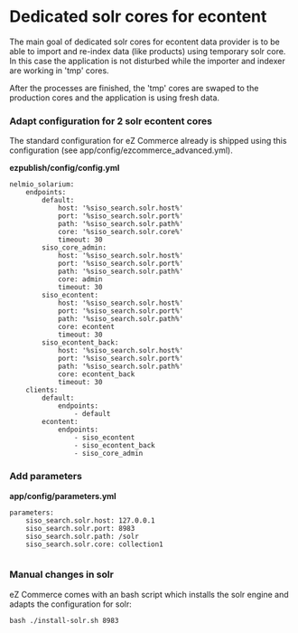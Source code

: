 #  Dedicated solr cores for econtent 

The main goal of dedicated solr cores for econtent data provider is to be able to import and re-index data (like products) using temporary solr core. In this case the application is not disturbed while the importer and indexer are working in 'tmp' cores.

After the processes are finished, the 'tmp' cores are swaped to the production cores and the application is using fresh data.

### Adapt configuration for 2 solr econtent cores

The standard configuration for eZ Commerce already is shipped using this configuration (see app/config/ezcommerce\_advanced.yml). 

**ezpublish/config/config.yml**

``` 
nelmio_solarium:
    endpoints:
        default:
            host: '%siso_search.solr.host%'
            port: '%siso_search.solr.port%'
            path: '%siso_search.solr.path%'
            core: '%siso_search.solr.core%'
            timeout: 30
        siso_core_admin:
            host: '%siso_search.solr.host%'
            port: '%siso_search.solr.port%'
            path: '%siso_search.solr.path%'
            core: admin
            timeout: 30
        siso_econtent:
            host: '%siso_search.solr.host%'
            port: '%siso_search.solr.port%'
            path: '%siso_search.solr.path%'
            core: econtent
            timeout: 30
        siso_econtent_back:
            host: '%siso_search.solr.host%'
            port: '%siso_search.solr.port%'
            path: '%siso_search.solr.path%'
            core: econtent_back
            timeout: 30
    clients:
        default:
            endpoints:
                - default
        econtent:
            endpoints:
                - siso_econtent
                - siso_econtent_back
                - siso_core_admin 
```

### Add parameters

**app/config/parameters.yml**

``` 
parameters:
    siso_search.solr.host: 127.0.0.1
    siso_search.solr.port: 8983
    siso_search.solr.path: /solr
    siso_search.solr.core: collection1
    
```

### Manual changes in solr

eZ Commerce comes with an bash script which installs the solr engine and adapts the configuration for solr:

``` 
bash ./install-solr.sh 8983
```
